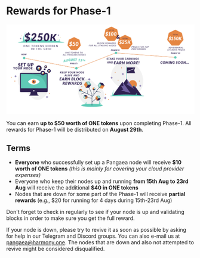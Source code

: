 # Rewards for Phase-1

![](../../.gitbook/assets/image-34.png)

You can earn **up to $50 worth of ONE tokens** upon completing Phase-1. All rewards for Phase-1 will be distributed on **August 29th**.

## Terms

* **Everyone** who successfully set up a Pangaea node will receive **$10 worth of ONE tokens** _\(this is mainly for covering your cloud provider expenses\)_ 
* Everyone who keep their nodes up and running **from 15th Aug to 23rd Aug** will receive the additional **$40 in ONE tokens** 
* Nodes that are down for some part of the Phase-1 will receive **partial rewards** \(e.g., $20 for running for 4 days during 15th-23rd Aug\)

Don't forget to check in regularly to see if your node is up and validating blocks in order to make sure you get the full reward.

If your node is down, please try to revive it as soon as possible by asking for help in our Telegram and Discord groups. You can also e-mail us at pangaea@harmony.one. The nodes that are down and also not attempted to revive might be considered disqualified.

